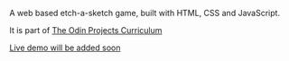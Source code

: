A web based etch-a-sketch game, built with HTML, CSS and JavaScript.

It is part of <a href="https://www.theodinproject.com/lessons/foundations-etch-a-sketch">The Odin Projects Curriculum</a>

<a href="#">Live demo will be added soon</a>